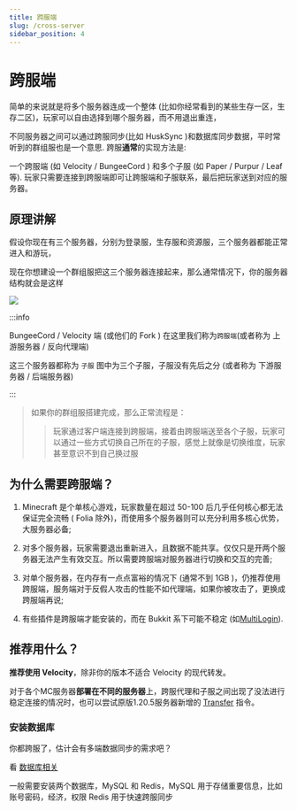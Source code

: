 ```yaml
---
title: 跨服端
slug: /cross-server
sidebar_position: 4
---
```


# 跨服端

简单的来说就是将多个服务器连成一个整体 (比如你经常看到的某些生存一区，生存二区)，玩家可以自由选择到哪个服务器，而不用退出重连，

不同服务器之间可以通过跨服同步(比如 HuskSync )和数据库同步数据，平时常听到的群组服也是一个意思. 跨服**通常**的实现方法是:

一个跨服端 (如 Velocity / BungeeCord ) 和多个子服 (如 Paper / Purpur / Leaf 等). 玩家只需要连接到跨服端即可让跨服端和子服联系，最后把玩家送到对应的服务器。

## 原理讲解

假设你现在有三个服务器，分别为登录服，生存服和资源服，三个服务器都能正常进入和游玩，

现在你想建设一个群组服把这三个服务器连接起来，那么通常情况下，你的服务器结构就会是这样

![](_images/灵魂画师教开群组服.png)

:::info

BungeeCord / Velocity 端 (或他们的 Fork ) 在这里我们称为`跨服端`(或者称为 上游服务器 / 反向代理端)

这三个服务器都称为 `子服` 图中为三个子服，子服没有先后之分 (或者称为 下游服务器 / 后端服务器)

:::

> 如果你的群组服搭建完成，那么正常流程是：
>
> > 玩家通过客户端连接到跨服端，接着由跨服端送至各个子服，玩家可以通过一些方式切换自己所在的子服，感觉上就像是切换维度，玩家甚至意识不到自己换过服

## 为什么需要跨服端？

1. Minecraft 是个单核心游戏，玩家数量在超过 50-100 后几乎任何核心都无法保证完全流畅 ( Folia 除外)，而使用多个服务器则可以充分利用多核心优势，大服务器必备;

2. 对多个服务器，玩家需要退出重新进入，且数据不能共享。仅仅只是开两个服务器无法产生有效交互。所以需要跨服端对服务器进行切换和交互的完善;

3. 对单个服务器，在内存有一点点富裕的情况下 (通常不到 1GB )，仍推荐使用跨服端，服务端对于反假人攻击的性能不如代理端，如果你被攻击了，更换成跨服端再说;

4. 有些插件是跨服端才能安装的，而在 Bukkit 系下可能不稳定 (如[MultiLogin](https://github.com/CaaMoe/MultiLogin)).

## 推荐用什么？

**推荐使用 Velocity**，除非你的版本不适合 Velocity 的现代转发。

对于各个MC服务器**部署在不同的服务器**上，跨服代理和子服之间出现了没法进行稳定连接的情况时，也可以尝试原版1.20.5服务器新增的 [Transfer](./build-up/Transfer/transfer.md) 指令。

### 安装数据库

你都跨服了，估计会有多端数据同步的需求吧？

看 [数据库相关](https://nitwikit.8aka.org/database)

一般需要安装两个数据库，MySQL 和 Redis，MySQL 用于存储重要信息，比如账号密码，经济，权限 Redis 用于快速跨服同步
